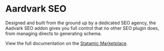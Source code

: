 # Aardvark SEO

Designed and built from the ground up by a dedicated SEO agency, the Aadvark SEO addon gives you full control that no other SEO plugin does, from managing directs to generating schema.

View the full documentation on the [Statamic Marketplace](https://statamic.com/marketplace/addons/aardvark-seo/docs).

